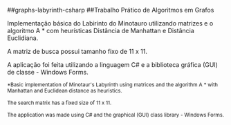 ##graphs-labyrinth-csharp
##Trabalho Prático de Algoritmos em Grafos

Implementação básica do Labirinto do Minotauro utilizando matrizes e o algoritmo A * com heurísticas Distância de Manhattan e Distância Euclidiana.

A matriz de busca possui tamanho fixo de 11 x 11.

A aplicação foi feita utilizando a linguagem C# e a biblioteca gráfica (GUI) de classe - Windows Forms.

<sub>*Basic implementation of Minotaur's Labyrinth using matrices and the algorithm A * with Manhattan and Euclidean distance as heuristics.</sub>

<sub>The search matrix has a fixed size of 11 x 11.</sub>

<sub>The application was made using C# and the graphical (GUI) class library - Windows Forms.</sub>

